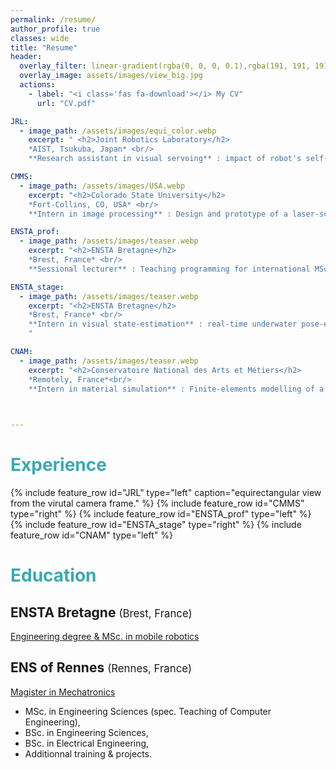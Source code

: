 ```yaml
---
permalink: /resume/
author_profile: true
classes: wide
title: "Resume"
header:
  overlay_filter: linear-gradient(rgba(0, 0, 0, 0.1),rgba(191, 191, 191, 0.3))
  overlay_image: assets/images/view_big.jpg  
  actions:
    - label: "<i class='fas fa-download'></i> My CV"
      url: "CV.pdf"

JRL:
  - image_path: /assets/images/equi_color.webp
    excerpt: " <h2>Joint Robotics Laboratory</h2>
    *AIST, Tsukuba, Japan* <br/> 
    **Research assistant in visual servoing** : impact of robot's self-view in visual servoing using 360° cameras, and impact of masking strategies on the performances"

CMMS:
  - image_path: /assets/images/USA.webp
    excerpt: "<h2>Colorado State University</h2>
    *Fort-Collins, CO, USA* <br/>
    **Intern in image processing** : Design and prototype of a laser-scanner for real-time width estimation during a innovative 3D-printing process."

ENSTA_prof:
  - image_path: /assets/images/teaser.webp
    excerpt: "<h2>ENSTA Bretagne</h2>
    *Brest, France* <br/>
    **Sessional lecturer** : Teaching programming for international MSc students, from loops to *Object-Oriented Programming*. Objective : giving them prerequisites for robotic programming."

ENSTA_stage:
  - image_path: /assets/images/teaser.webp
    excerpt: "<h2>ENSTA Bretagne</h2>
    *Brest, France* <br/>
    **Intern in visual state-estimation** : real-time underwater pose-estimation using buoys recognition and interval-based inversion of camera equations.
    "

CNAM:
  - image_path: /assets/images/teaser.webp
    excerpt: "<h2>Conservatoire National des Arts et Métiers</h2>
    *Remotely, France*<br/>
    **Intern in material simulation** : Finite-elements modelling of a Gallic chariot in order to explain its durability and resistance."


    
---
```


# <span style="color: #3AAAAF;">Experience


{% include feature_row id="JRL" type="left" caption="equirectangular view from the virutal camera frame." %}
{% include feature_row id="CMMS" type="right" %}
{% include feature_row id="ENSTA_prof" type="left" %}
{% include feature_row id="ENSTA_stage" type="right" %}
{% include feature_row id="CNAM" type="left" %}

# <span style="color: #3AAAAF;">Education

## <span title="Ecole Nationale Supérieure de Techniques Avancées">ENSTA Bretagne <span style="font-weight: normal; font-size: 0.8em;">(Brest, France)</span></span>
[Engineering degree & MSc. in mobile robotics  <i class="fa fa-external-link" style="font-size: 0.9em;"></i>](https://www.ensta-bretagne.fr/system/files/2023-08/Plaquette_master_rob_2023.pdf)

## <span title="Ecole Normale Supérieure">ENS of Rennes <span style="font-weight: normal; font-size: 0.8em;">(Rennes, France)</span></span>
[Magister in Mechatronics  <i class="fa fa-external-link" style="font-size: 0.9em;"></i>](https://mecatronique.ens-rennes.fr/medias/fichier/2024-mktro-gb-web_1732786436068-pdf)
  * MSc. in Engineering Sciences (spec. Teaching of Computer Engineering),
  * BSc. in Engineering Sciences,
  * BSc. in Electrical Engineering,
  * Additionnal training & projects.

